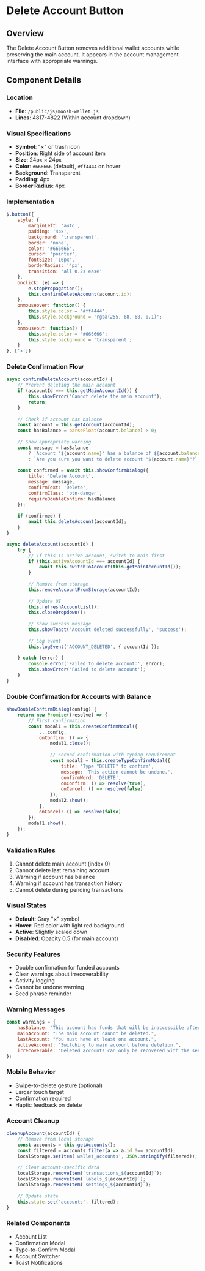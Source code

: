 # Delete Account Button

## Overview
The Delete Account Button removes additional wallet accounts while preserving the main account. It appears in the account management interface with appropriate warnings.

## Component Details

### Location
- **File**: `/public/js/moosh-wallet.js`
- **Lines**: 4817-4822 (Within account dropdown)

### Visual Specifications
- **Symbol**: "×" or trash icon
- **Position**: Right side of account item
- **Size**: 24px × 24px
- **Color**: `#666666` (default), `#ff4444` on hover
- **Background**: Transparent
- **Padding**: 4px
- **Border Radius**: 4px

### Implementation

```javascript
$.button({
    style: {
        marginLeft: 'auto',
        padding: '4px',
        background: 'transparent',
        border: 'none',
        color: '#666666',
        cursor: 'pointer',
        fontSize: '16px',
        borderRadius: '4px',
        transition: 'all 0.2s ease'
    },
    onclick: (e) => {
        e.stopPropagation();
        this.confirmDeleteAccount(account.id);
    },
    onmouseover: function() { 
        this.style.color = '#ff4444'; 
        this.style.background = 'rgba(255, 68, 68, 0.1)';
    },
    onmouseout: function() { 
        this.style.color = '#666666'; 
        this.style.background = 'transparent';
    }
}, ['×'])
```

### Delete Confirmation Flow

```javascript
async confirmDeleteAccount(accountId) {
    // Prevent deleting the main account
    if (accountId === this.getMainAccountId()) {
        this.showError('Cannot delete the main account');
        return;
    }
    
    // Check if account has balance
    const account = this.getAccount(accountId);
    const hasBalance = parseFloat(account.balance) > 0;
    
    // Show appropriate warning
    const message = hasBalance 
        ? `Account "${account.name}" has a balance of ${account.balance} BTC. Are you sure you want to delete it? You will need the seed phrase to recover it.`
        : `Are you sure you want to delete account "${account.name}"?`;
    
    const confirmed = await this.showConfirmDialog({
        title: 'Delete Account',
        message: message,
        confirmText: 'Delete',
        confirmClass: 'btn-danger',
        requireDoubleConfirm: hasBalance
    });
    
    if (confirmed) {
        await this.deleteAccount(accountId);
    }
}

async deleteAccount(accountId) {
    try {
        // If this is active account, switch to main first
        if (this.activeAccountId === accountId) {
            await this.switchToAccount(this.getMainAccountId());
        }
        
        // Remove from storage
        this.removeAccountFromStorage(accountId);
        
        // Update UI
        this.refreshAccountList();
        this.closeDropdown();
        
        // Show success message
        this.showToast('Account deleted successfully', 'success');
        
        // Log event
        this.logEvent('ACCOUNT_DELETED', { accountId });
        
    } catch (error) {
        console.error('Failed to delete account:', error);
        this.showError('Failed to delete account');
    }
}
```

### Double Confirmation for Accounts with Balance

```javascript
showDoubleConfirmDialog(config) {
    return new Promise((resolve) => {
        // First confirmation
        const modal1 = this.createConfirmModal({
            ...config,
            onConfirm: () => {
                modal1.close();
                
                // Second confirmation with typing requirement
                const modal2 = this.createTypeConfirmModal({
                    title: 'Type "DELETE" to confirm',
                    message: 'This action cannot be undone.',
                    confirmWord: 'DELETE',
                    onConfirm: () => resolve(true),
                    onCancel: () => resolve(false)
                });
                modal2.show();
            },
            onCancel: () => resolve(false)
        });
        modal1.show();
    });
}
```

### Validation Rules
1. Cannot delete main account (index 0)
2. Cannot delete last remaining account
3. Warning if account has balance
4. Warning if account has transaction history
5. Cannot delete during pending transactions

### Visual States
- **Default**: Gray "×" symbol
- **Hover**: Red color with light red background
- **Active**: Slightly scaled down
- **Disabled**: Opacity 0.5 (for main account)

### Security Features
- Double confirmation for funded accounts
- Clear warnings about irrecoverability
- Activity logging
- Cannot be undone warning
- Seed phrase reminder

### Warning Messages
```javascript
const warnings = {
    hasBalance: "This account has funds that will be inaccessible after deletion.",
    mainAccount: "The main account cannot be deleted.",
    lastAccount: "You must have at least one account.",
    activeAccount: "Switching to main account before deletion.",
    irrecoverable: "Deleted accounts can only be recovered with the seed phrase."
};
```

### Mobile Behavior
- Swipe-to-delete gesture (optional)
- Larger touch target
- Confirmation required
- Haptic feedback on delete

### Account Cleanup
```javascript
cleanupAccount(accountId) {
    // Remove from local storage
    const accounts = this.getAccounts();
    const filtered = accounts.filter(a => a.id !== accountId);
    localStorage.setItem('wallet_accounts', JSON.stringify(filtered));
    
    // Clear account-specific data
    localStorage.removeItem(`transactions_${accountId}`);
    localStorage.removeItem(`labels_${accountId}`);
    localStorage.removeItem(`settings_${accountId}`);
    
    // Update state
    this.state.set('accounts', filtered);
}
```

### Related Components
- Account List
- Confirmation Modal
- Type-to-Confirm Modal
- Account Switcher
- Toast Notifications